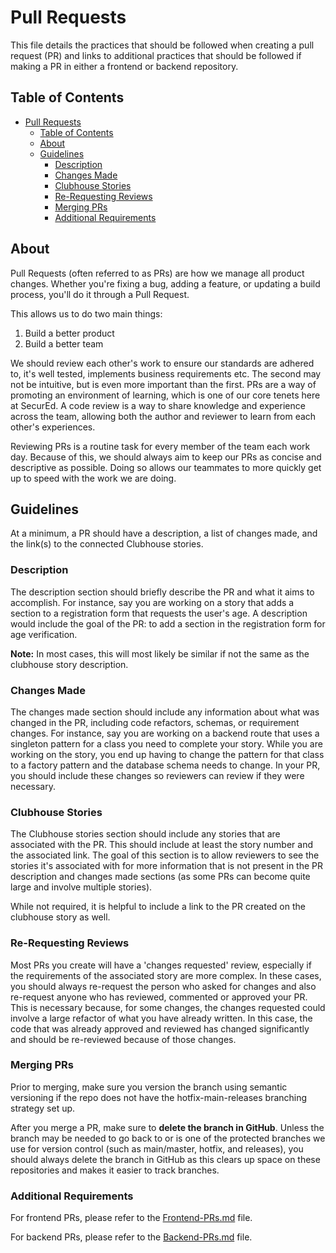 # Pull Requests

This file details the practices that should be followed when creating a pull request (PR) and links to additional practices that should be followed if making a PR in either a frontend or backend repository.

## Table of Contents

- [Pull Requests](#pull-requests)
  - [Table of Contents](#table-of-contents)
  - [About](#about)
  - [Guidelines](#guidelines)
    - [Description](#description)
    - [Changes Made](#changes-made)
    - [Clubhouse Stories](#clubhouse-stories)
    - [Re-Requesting Reviews](#re-requesting-reviews)
    - [Merging PRs](#merging-prs)
    - [Additional Requirements](#additional-requirements)

## About

Pull Requests (often referred to as PRs) are how we manage all product changes. Whether you're fixing a bug, adding a feature, or updating a build process, you'll do it through a Pull Request.

This allows us to do two main things:
1. Build a better product
2. Build a better team

We should review each other's work to ensure our standards are adhered to, it's well tested, implements business requirements etc. The second may not be intuitive, but is even more important than the first. PRs are a way of promoting an environment of learning, which is one of our core tenets here at SecurEd. A code review is a way to share knowledge and experience across the team, allowing both the author and reviewer to learn from each other's experiences.

Reviewing PRs is a routine task for every member of the team each work day. Because of this, we should always aim to keep our PRs as concise and descriptive as possible. Doing so allows our teammates to more quickly get up to speed with the work we are doing.

## Guidelines

At a minimum, a PR should have a description, a list of changes made, and the link(s) to the connected Clubhouse stories.

### Description

The description section should briefly describe the PR and what it aims to accomplish.  For instance, say you are working on a story that adds a section to a registration form that requests the user's age.  A description would include the goal of the PR: to add a section in the registration form for age verification.

**Note:** In most cases, this will most likely be similar if not the same as the clubhouse story description.

### Changes Made

The changes made section should include any information about what was changed in the PR, including code refactors, schemas, or requirement changes.  For instance, say you are working on a backend route that uses a singleton pattern for a class you need to complete your story.  While you are working on the story, you end up having to change the pattern for that class to a factory pattern and the database schema needs to change.  In your PR, you should include these changes so reviewers can review if they were necessary.

### Clubhouse Stories

The Clubhouse stories section should include any stories that are associated with the PR.  This should include at least the story number and the associated link.  The goal of this section is to allow reviewers to see the stories it's associated with for more information that is not present in the PR description and changes made sections (as some PRs can become quite large and involve multiple stories).

While not required, it is helpful to include a link to the PR created on the clubhouse story as well.

### Re-Requesting Reviews

Most PRs you create will have a 'changes requested' review, especially if the requirements of the associated story are more complex.  In these cases, you should always re-request the person who asked for changes and also re-request anyone who has reviewed, commented or approved your PR.  This is necessary because, for some changes, the changes requested could involve a large refactor of what you have already written.  In this case, the code that was already approved and reviewed has changed significantly and should be re-reviewed because of those changes.

### Merging PRs

Prior to merging, make sure you version the branch using semantic versioning if the repo does not have the hotfix-main-releases branching strategy set up.

After you merge a PR, make sure to **delete the branch in GitHub**.  Unless the branch may be needed to go back to or is one of the protected branches we use for version control (such as main/master, hotfix, and releases), you should always delete the branch in GitHub as this clears up space on these repositories and makes it easier to track branches.

### Additional Requirements

For frontend PRs, please refer to the [Frontend-PRs.md](Frontend-PRs.md) file.

For backend PRs, please refer to the [Backend-PRs.md](Backend-PRs.md) file.
